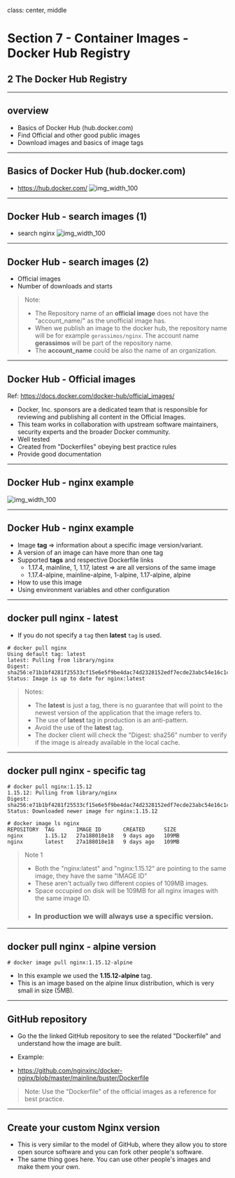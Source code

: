 class: center, middle
# Section 7 - Container Images - Docker Hub Registry
## 2 The Docker Hub Registry

---

## overview 
 - Basics of Docker Hub (hub.docker.com)
 - Find Official and other good public images
 - Download images and basics of image tags
 
---

## Basics of Docker Hub (hub.docker.com)
 - https://hub.docker.com/
 ![img_width_100](images/D_S7_L2_docker_hub_home_page.jpg)
 
---

## Docker Hub - search images (1)
 - search nginx
 ![img_width_100](images/D_S7_L2_docker_hub_search_nginx.jpg)

---

## Docker Hub - search images (2)
 - Official images
 - Number of downloads and starts
  
 > Note: 
 > - The Repository name of an **official image** does not have the "account_name/" as the unofficial image has.
 > - When we publish an image to the docker hub, the repository name will be for example `gerassimos/nginx`. The account name **gerassimos** will be part of the repository name.
 > - The **account_name** could be also the name of an organization.

---

## Docker Hub -  Official images
Ref:
https://docs.docker.com/docker-hub/official_images/

 - Docker, Inc. sponsors are a dedicated team that is responsible for reviewing and publishing all content in the Official Images. 
 - This team works in collaboration with upstream software maintainers, security experts and the broader Docker community.
 - Well tested 
 - Created from "Dockerfiles" obeying best practice rules
 - Provide good documentation
  
---

## Docker Hub -  nginx example
![img_width_100](images/D_S7_L2_docker_hub_nginx_01.jpg)

---
## Docker Hub -  nginx example
 - Image **tag** => information about a specific image version/variant. 
 - A version of an image can have more than one tag
 - Supported **tags** and respective Dockerfile links
   - 1.17.4, mainline, 1, 1.17, latest => are all versions of the same image 
   - 1.17.4-alpine, mainline-alpine, 1-alpine, 1.17-alpine, alpine
 - How to use this image
 - Using environment variables and other configuration 
---


## docker pull nginx - latest
 - If you do not specify a `tag` then **latest** `tag` is used.

```terminal
# docker pull nginx
Using default tag: latest
latest: Pulling from library/nginx
Digest: sha256:e71b1bf4281f25533cf15e6e5f9be4dac74d2328152edf7ecde23abc54e16c1c
Status: Image is up to date for nginx:latest
```

> Notes: 
> - The **latest** is just a tag, there is no guarantee that will point to the newest version of the application that the image refers to.
> - The use of **latest** tag in production is an anti-pattern. 
> - Avoid the use of the **latest** tag. 
> - The docker client will check the "Digest: sha256" number to verify if the image is already available in the local cache. 

---

## docker pull nginx - specific tag
```terminal
# docker pull nginx:1.15.12
1.15.12: Pulling from library/nginx
Digest: sha256:e71b1bf4281f25533cf15e6e5f9be4dac74d2328152edf7ecde23abc54e16c1c
Status: Downloaded newer image for nginx:1.15.12

# docker image ls nginx
REPOSITORY  TAG       IMAGE ID       CREATED      SIZE
nginx       1.15.12   27a188018e18   9 days ago   109MB
nginx       latest    27a188018e18   9 days ago   109MB
```
> Note 1 
>  - Both the "nginx:latest" and "nginx:1.15.12" are pointing to the same image, they have the same "IMAGE ID"
>  - These aren't actually two different copies of 109MB images.
>  - Space occupied on disk will be 109MB for all nginx images with the same image ID.
>  - ### **In production we will always use a specific version.** 

---

## docker pull nginx - alpine version

```terminal
# docker image pull nginx:1.15.12-alpine
```
 - In this example we used the **1.15.12-alpine** tag. 
 - This is an image based on the alpine linux distribution, which is very small in size (5MB).

---

## GitHub repository
  - Go the the linked GitHub repository to see the related "Dockerfile" and understand how the image are built.

  - Example: 
  - https://github.com/nginxinc/docker-nginx/blob/master/mainline/buster/Dockerfile

> Note: 
> Use the "Dockerfile" of the official images as a reference for best practice.

---

## Create your custom Nginx version
 - This is very similar to the model of GitHub, where they allow you to store open source software and you can fork other people's software.  
 - The same thing goes here.  You can use other people's images and make them your own.
